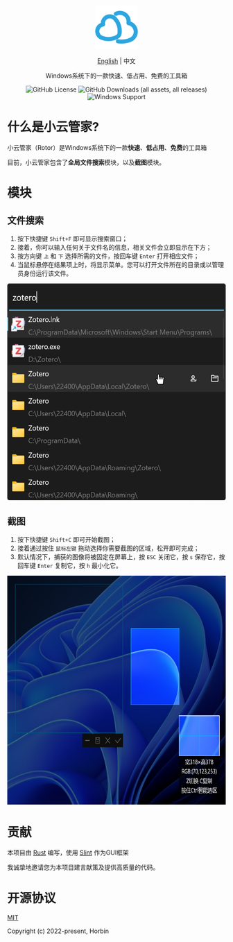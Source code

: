 <p align="center"><a href="https://github.com/Horbin-Magician/rotor-rs" target="_blank" rel="noopener noreferrer"><img width="100" src="../src/ui/assets/logo.png" alt="Rotor logo"></a></p>

<p align="center">
<a href="README.md">English</a>
<span> | </span>
<span>中文</span>
</p>

<p align="center"><span>Windows系统下的一款快速、低占用、免费的工具箱</span></p>

<div align="center">

![GitHub License](https://img.shields.io/github/license/Horbin-Magician/rotor)
![GitHub Downloads (all assets, all releases)](https://img.shields.io/github/downloads/Horbin-Magician/rotor/total)
![Windows Support](https://img.shields.io/badge/Windows-0078D6?style=flat&logo=windows&logoColor=white)

</div>

# 什么是小云管家?

小云管家（Rotor）是Windows系统下的一款**快速**、**低占用**、**免费**的工具箱

目前，小云管家包含了**全局文件搜索**模块，以及**截图**模块。

# 模块

## 文件搜索

1. 按下快捷键 `Shift+F` 即可显示搜索窗口；
2. 接着，你可以输入任何关于文件名的信息，相关文件会立即显示在下方；
3. 按方向键 `上` 和 `下` 选择所需的文件，按回车键 `Enter` 打开相应文件； 
4. 当鼠标悬停在结果项上时，将显示菜单。您可以打开文件所在的目录或以管理员身份运行该文件。

<div align=center>
<img src="./doc/search_demo.png" width="521" height="500"> 
</div>

## 截图

1. 按下快捷键 `Shift+C` 即可开始截图；
2. 接着通过按住 `鼠标左键` 拖动选择你需要截图的区域，松开即可完成；
3. 默认情况下，捕获的图像将被固定在屏幕上，按 `ESC` 关闭它，按 `s` 保存它，按回车键 `Enter` 复制它，按 `h` 最小化它。

<div align=center>
<img src="./doc/screenshot_demo.png" width="671" height="528"> 
</div>

# 贡献

本项目由 [Rust](https://www.rust-lang.org/) 编写，使用 [Slint](https://slint.dev/) 作为GUI框架

我诚挚地邀请您为本项目建言献策及提供高质量的代码。

# 开源协议

[MIT](https://opensource.org/licenses/MIT)

Copyright (c) 2022-present, Horbin
